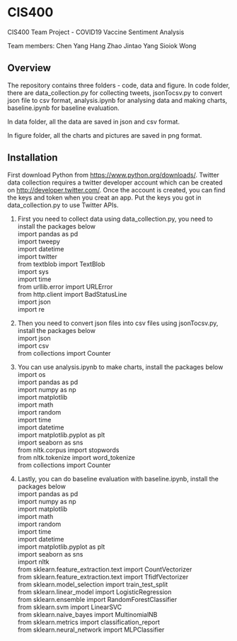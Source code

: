 # CIS400
CIS400 Team Project - COVID19 Vaccine Sentiment Analysis

Team members:
Chen Yang
Hang Zhao
Jintao Yang
Sioiok Wong

## Overview

The repository contains three folders - code, data and figure.
In code folder, there are data_collection.py for collecting tweets, jsonTocsv.py to convert json file to csv format, analysis.ipynb for analysing data and making charts, baseline.ipynb for baseline evaluation.

In data folder, all the data are saved in json and csv format.

In figure folder, all the charts and pictures are saved in png format.

## Installation

First download Python from https://www.python.org/downloads/.
Twitter data collection requires a twitter developer account which can be created on http://developer.twitter.com/.
Once the account is created, you can find the keys and token when you creat an app.
Put the keys you got in data_collection.py to use Twitter APIs.

1. First you need to collect data using data_collection.py, you need to install the packages below<br/>
import pandas as pd<br/>
import tweepy<br/>
import datetime<br/>
import twitter<br/>
from textblob import TextBlob<br/>
import sys<br/>
import time<br/>
from urllib.error import URLError<br/>
from http.client import BadStatusLine<br/>
import json<br/>
import re

2. Then you need to convert json files into csv files using jsonTocsv.py, install the packages below<br/>
import json<br/>
import csv<br/>
from collections import Counter

3. You can use analysis.ipynb to make charts, install the packages below<br/>
import os<br/>
import pandas as pd<br/>
import numpy as np<br/>
import matplotlib<br/>
import math<br/>
import random<br/>
import time<br/>
import datetime<br/>
import matplotlib.pyplot as plt<br/>
import seaborn as sns<br/>
from nltk.corpus import stopwords<br/>
from nltk.tokenize import word_tokenize<br/>
from collections import Counter

4. Lastly, you can do baseline evaluation with baseline.ipynb, install the packages below<br/>
import pandas as pd<br/>
import numpy as np<br/>
import matplotlib<br/>
import math<br/>
import random<br/>
import time<br/>
import datetime<br/>
import matplotlib.pyplot as plt<br/>
import seaborn as sns<br/>
import nltk<br/>
from sklearn.feature_extraction.text import CountVectorizer<br/>
from sklearn.feature_extraction.text import TfidfVectorizer<br/>
from sklearn.model_selection import train_test_split<br/>
from sklearn.linear_model import LogisticRegression<br/>
from sklearn.ensemble import RandomForestClassifier<br/>
from sklearn.svm import LinearSVC<br/>
from sklearn.naive_bayes import MultinomialNB<br/>
from sklearn.metrics import classification_report<br/>
from sklearn.neural_network import MLPClassifier
